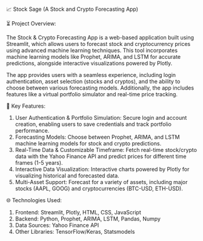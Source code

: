📈 Stock Sage (A Stock and Crypto Forecasting App) 

⏳ Project Overview:

The Stock & Crypto Forecasting App is a web-based application built using Streamlit, which allows users to forecast stock and cryptocurrency prices using advanced machine learning techniques. This tool incorporates machine learning models like Prophet, ARIMA, and LSTM for accurate predictions, alongside interactive visualizations powered by Plotly.

The app provides users with a seamless experience, including login authentication, asset selection (stocks and cryptos), and the ability to choose between various forecasting models. Additionally, the app includes features like a virtual portfolio simulator and real-time price tracking.

🔑 Key Features:

1. User Authentication & Portfolio Simulation: Secure login and account creation, enabling users to save credentials and track portfolio performance.
2. Forecasting Models: Choose between Prophet, ARIMA, and LSTM machine learning models for stock and crypto predictions.
3. Real-Time Data & Customizable Timeframe: Fetch real-time stock/crypto data with the Yahoo Finance API and predict prices for different time frames (1-5 years).
4. Interactive Data Visualization: Interactive charts powered by Plotly for visualizing historical and forecasted data.
5. Multi-Asset Support: Forecast for a variety of assets, including major stocks (AAPL, GOOG) and cryptocurrencies (BTC-USD, ETH-USD).


🌐 Technologies Used:

1. Frontend: Streamlit, Plotly, HTML, CSS, JavaScript
2. Backend: Python, Prophet, ARIMA, LSTM, Pandas, Numpy
3. Data Sources: Yahoo Finance API
4. Other Libraries: TensorFlow/Keras, Statsmodels
